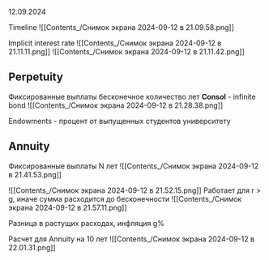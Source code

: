 12.09.2024

Timeline
![[Contents_/Снимок экрана 2024-09-12 в 21.09.58.png]]

Implicit interest rate 
![[Contents_/Снимок экрана 2024-09-12 в 21.11.11.png]]
![[Contents_/Снимок экрана 2024-09-12 в 21.11.42.png]]
## Perpetuity
Фиксированные выплаты бесконечное количество лет
**Consol** - infinite bond
![[Contents_/Снимок экрана 2024-09-12 в 21.28.38.png]]

Endowments - процент от выпущенных студентов университету

## Annuity
Фиксированные выплаты N лет
![[Contents_/Снимок экрана 2024-09-12 в 21.41.53.png]]

![[Contents_/Снимок экрана 2024-09-12 в 21.52.15.png]]
Работает для r > g, иначе сумма расходится до бесконечности
![[Contents_/Снимок экрана 2024-09-12 в 21.57.11.png]]

Разница в растущих расходах, инфляция g%

Расчет для Annuity на 10 лет
![[Contents_/Снимок экрана 2024-09-12 в 22.01.31.png]]